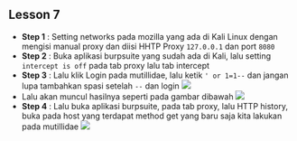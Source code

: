 Lesson 7
--------
- **Step 1**    : Setting networks pada mozilla yang ada di Kali Linux dengan mengisi manual proxy dan diisi HHTP Proxy `127.0.0.1` dan port `8080`
- **Step 2**    : Buka aplikasi burpsuite yang sudah ada di Kali, lalu setting `intercept is off` pada tab proxy lalu tab intercept
- **Step 3**    : Lalu klik Login pada mutillidae, lalu ketik `' or 1=1--` dan jangan lupa tambahkan spasi setelah `--` dan login
![](https://github.com/nezarmahardika/FPPKSJ/blob/master/mutillidae/lesson%207/1.JPG)
- Lalu akan muncul hasilnya seperti pada gambar dibawah
![](https://github.com/nezarmahardika/FPPKSJ/blob/master/mutillidae/lesson%207/2.JPG)
- **Step 4**    : Lalu buka aplikasi burpsuite, pada tab proxy, lalu HTTP history, buka pada host yang terdapat method get yang baru saja kita lakukan pada mutillidae
![](https://github.com/nezarmahardika/FPPKSJ/blob/master/mutillidae/lesson%206/3.JPG)
